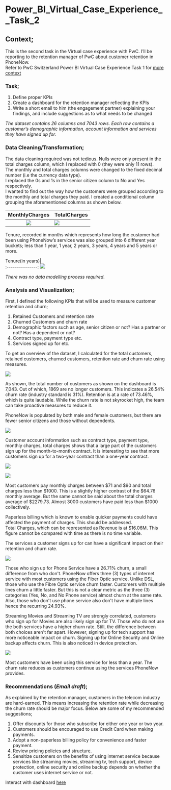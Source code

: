 # Power_BI_Virtual_Case_Experience__Task_2   

## Context;    
This is the second task in the Virtual case experience with PwC. I’ll be reporting to the retention manager of PwC about customer retention in PhoneNow.   
Refer to PwC Switzerland Power BI Virtual Case Experience Task 1 for [more context](https://github.com/graceidiare/PowerBI_Virtual_Case-Experience__Task_1)   

### Task;   
1.	Define proper KPIs   
2.	Create a dashboard for the retention manager reflecting the KPIs     
3.	Write a short email to him (the engagement partner) explaining your findings, and include suggestions as to what needs to be changed    

_The dataset contains 26 columns and 7043 rows. Each row contains a customer’s demographic information, account information and services they have signed up for_.   

### Data Cleaning/Transformation;   

The data cleaning required was not tedious. Nulls were only present in the total charges column, which I replaced with 0 (they were only 11 rows).    
The monthly and total charges columns were changed to the fixed decimal number (i.e the currency data type).    
I replaced the 0s and 1s in the senior citizen column to No and Yes respectively.      
I wanted to find out the way how the customers were grouped according to the monthly and total charges they paid. I created a conditional column grouping the aforementioned columns as shown below.      

MonthlyCharges                     |       TotalCharges
:---------------------------------:|-------------------------------
![](montlychargesgrouped.png)            | ![](totalchargesgrouped.png)           


Tenure, recorded in months which represents how long the customer had been using PhoneNow’s services was also grouped into 6 different year buckets; less than 1 year, 1 year, 2 years, 3 years, 4 years and 5 years or more.    

Tenure(in years)|   
:---------------:
![](tenureinyears.png)

_There was no data modelling process required._   

### Analysis and Visualization;    

First, I defined the following KPIs that will be used to measure customer retention and churn;   

1.	Retained Customers and retention rate    
2.	Churned Customers and churn rate     
3.	Demographic factors such as age, senior citizen or not? Has a partner or not? Has a dependent or not?    
4.	Contract type, payment type etc.    
5.	Services signed up for etc.      


To get an overview of the dataset, I calculated for the total customers, retained customers, churned customers, retention rate and churn rate using measures.     

![](overview.png)

As shown, the total number of customers as shown on the dashboard is 7,043. Out of which, 1869 are no longer customers. This indicates a 26.54% churn rate (industry standard is 31%). Retention is at a rate of 73.46%, which is quite laudable. While the churn rate is not skyrocket high, the team can take proactive measures to reduce it.    

PhoneNow is populated by both male and female customers, but there are fewer senior citizens and those without dependents.    

![](demographics.png)

Customer account information such as contract type, payment type, monthly charges, total charges shows that a large part of the customers sign up for the month-to-month contract. It is interesting to see that more customers sign up for a two-year contract than a one-year contract.      

![](contracttype.png)

![](charges.png)

Most customers pay monthly charges between $71 and $90 and total charges less than $1000. This is a slightly higher contrast of the $64.76 monthly average. But the same cannot be said about the total charges average of $2279.73. Almost 3000 customers have paid less than $1000 collectively.     

Paperless billing which is known to enable quicker payments could have affected the payment of charges. This should be addressed.     
Total Charges, which can be represented as Revenue is at $16.06M. This figure cannot be compared with time as there is no time variable.    

The services a customer signs up for can have a significant impact on their retention and churn rate.     

![](services.png)

Those who sign up for Phone Service have a 26.71% churn, a small difference from who don't. PhoneNow offers three (3) types of internet service with most customers using the Fiber Optic service. Unlike DSL, those who use the Fibre Optic service churn faster. Customers with multiple lines churn a little faster. But this is not a clear metric as the three (3) categories (Yes, No, and No Phone service) almost churn at the same rate. Also, those who don't use phone service also don't have multiple lines hence the recurring 24.93%.          

Streaming Movies and Streaming TV are strongly correlated, customers who sign up for Movies are also likely sign up for TV. Those who do not use the both services have a higher churn rate. Still, the difference between both choices aren't far apart. However, signing up for tech support has more noticeable impact on churn. Signing up for Online Security and Online backup affects churn. This is also noticed in device protection.       

![](tenureandchurn.png)  

Most customers have been using this service for less than a year. The churn rate reduces as customers continue using the services PhoneNow provides.    


### Recommendations (_Email draft_);   

As explained by the retention manager, customers in the telecom industry are hard-earned. This means increasing the retention rate while decreasing the churn rate should be major focus. Below are some of my recommended suggestions;   

1. Offer discounts for those who subscribe for either one year or two year.     
2. Customers should be encouraged to use Credit Card when making payments.      
3. Adopt a non-paperless billing policy for convenience and faster payment.     
4. Review pricing policies and structure.      
5. Sensitize customers on the benefits of using internet service because services like streaming movies, streaming tv, tech support, device protection, online security and online backup depends on whether the customer uses internet service or not.     


Interact with dashboard [here](https://app.powerbi.com/view?r=eyJrIjoiMTc1Yjg4MjktYzcyZi00MTM4LTgwMWQtY2RkNWY4NzVmYzVkIiwidCI6ImIzY2I2YjJhLTU4MTYtNDczYi04MjcxLWU1MjU5OWNiZjY2ZSJ9)


